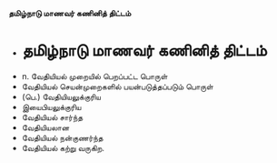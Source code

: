 **தமிழ்நாடு மாணவர் கணினித் திட்டம்**
- # தமிழ்நாடு மாணவர் கணினித் திட்டம்
- n. வேதியியல் முறையில் பெறப்பட்ட பொருள்
- வேதியியல் செயன்முறைகளில் பயன்படுத்தப்படும் பொருள்
- (பெ.) வேதியியலுக்குரிய
- இயைபியலுக்குரிய
- வேதியியல் சார்ந்த
- வேதியியலான
- வேதியியல் நன்குணர்ந்த
- வேதியியல் கற்று வருகிற.

